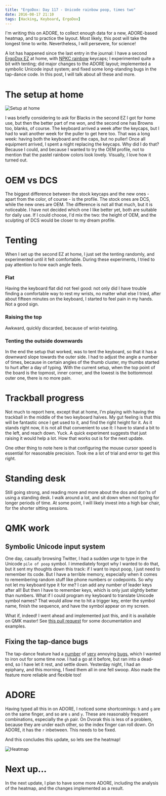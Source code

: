 ```yaml
---
title: "ErgoDox: Day 117 - Unicode rainbow poop, times two"
date: 2016-08-17 21:10
tags: [Hacking, Keyboard, ErgoDox]
---
```


I'm writing this on ADORE, to collect enough data for a new, ADORE-based
heatmap, and to practice the layout. Most likely, this post will take the
longest time to write. Nevertheless, I will persevere, for science!

A lot has happened since the last entry in the journal: I have a second
[ErgoDox EZ][ez] at home, with [NPKC rainbow][npkc] keycaps; I experimented
quite a bit with tenting; did major changes to the ADORE layout; implemented a
symbolic Unicode input system; and fixed some long-standing bugs in the
tap-dance code. In this post, I will talk about all these and more.

 [ez]: https://ergodox-ez.com/
 [npkc]: https://www.massdrop.com/buy/npkc-rainbow-keycaps?mode=guest_open

<!-- more -->

# The setup at home

 ![Setup at home](/assets/asylum/images/posts/ergodox-day-117/ez-npkc-rainbow.jpg)

I was briefly considering to ask for Blacks in the second EZ I got for home use,
but then the better part of me won, and the second one has Browns too, blanks,
of course. The keyboard arrived a week after the keycaps, but I had to wait
another week for the puller to get here too. That was a long week: having both
the keyboard and the caps, but no puller! Once all equipment arrived, I spent a
night replacing the keycaps. Why did I do that? Because I could, and because I
wanted to try the OEM profile, not to mention that the pastel rainbow colors
look lovely. Visually, I love how it turned out.

# OEM vs DCS

The biggest difference between the stock keycaps and the new ones - apart from
the color, of course - is the profile. The stock ones are DCS, while the new
ones are OEM. The difference is not all that much, but it is noticeable. I have
not decided which one I like better yet, both are suitable for daily use. If I
could choose, I'd mix the two: the height of OEM, and the sculpting of DCS would
be closer to my dream profile.

# Tenting

When I set up the second EZ at home, I just set the tenting randomly, and
experimented until it felt comfortable. During these experiments, I tried to pay
attention to how each angle feels.

### Flat

Having the keyboard flat did not feel good: not only did I have trouble finding
a comfortable way to rest my wrists, no matter what else I tried, after about
fifteen minutes on the keyboard, I started to feel pain in my hands. Not a good
sign.

### Raising the top

Awkward, quickly discarded, because of wrist-twisting.

### Tenting the outside downwards

In the end the setup that worked, was to tent the keyboard, so that it has a
downward slope towards the outer side. I had to adjust the angle a number of
times, because in certain angles of the thumb cluster, my thumbs started to hurt
after a day of typing. With the current setup, when the top point of the board
is the topmost, inner corner, and the lowest is the bottommost outer one, there
is no more pain.

# Trackball progress

Not much to report here, except that at home, I'm playing with having the
trackball in the middle of the two keyboard halves. My gut feeling is that this
will be fantastic once I get used to it, and find the right height for it. As it
stands right now, it is not all that convenient to use it: I have to stand a bit
to the left, and reach down. Yuck. A quick experiment suggests that just raising
it would help a lot. How that works out is for the next update.

One other thing to note here is that configuring the mouse cursor speed is
essential for reasonable precision. Took me a lot of trial and error to get this
right.

# Standing desk

Still going strong, and reading more and more about the dos and don'ts of using
a standing desk. I walk around a lot, and sit down when not typing for longer
periods of time. At some point, I will likely invest into a high bar chair, for
the shorter sitting sessions.

# QMK work

## Symbolic Unicode input system

One day, casually browsing Twitter, I had a sudden urge to type in the Unicode
`pile of poop` symbol. I immediately forgot why I wanted to do that, but it sent
my thoughts down this track: if I want to input poop, I just need to remember
its code. But I have a terrible memory, especially when it comes to remembering
random stuff like phone numbers or codepoints. So why not let my keyboard type
it for me? I can add any number of leader keys after all! But then I have to
remember keys, which is only just slightly better than numbers. What if I could
program my keyboard to translate Unicode symbol names? That would allow me to
hit a trigger key, enter the symbol name, finish the sequence, and have the
symbol appear on my screen.

What if, indeed! I went ahead and implemented just this, and it is available on
QMK master! See [this pull request][pr:ucis] for some documentation and
examples.

 [pr:ucis]: https://github.com/jackhumbert/qmk_firmware/pull/635#issue-171145190

## Fixing the tap-dance bugs

The tap-dance feature had a [number][td:bug-1] of [very][td:bug-2] annoying
[bugs][td:bug-3], which I wanted to iron out for some time now. I had a go at it
before, but ran into a dead-end, so I have let it rest, and settle down.
Yesterday night, I had an epiphany, and this morning, I fixed them all in one
fell swoop. Also made the feature more reliable and flexible too!

 [td:bug-1]: https://github.com/jackhumbert/qmk_firmware/issues/527
 [td:bug-2]: https://github.com/jackhumbert/qmk_firmware/issues/563
 [td:bug-3]: https://github.com/jackhumbert/qmk_firmware/issues/574

# ADORE

Having typed all this in on ADORE, I noticed some shortcomings: `h` and `g` are
on the same finger, and so are `s` and `y`. These are reasonably frequent
combinations, especially the `gh` pair. On Dvorak this is less of a problem,
because they are under each other, so the index finger can roll down. On ADORE,
it has the `r` inbetween. This needs to be fixed.

And this concludes this update, so lets see the heatmap!

 ![Heatmap](/assets/asylum/images/posts/ergodox-day-117/heatmap-1.png)

# Next up...

In the next update, I plan to have some more ADORE, including the analysis of
the heatmap, and the changes implemented as a result.
